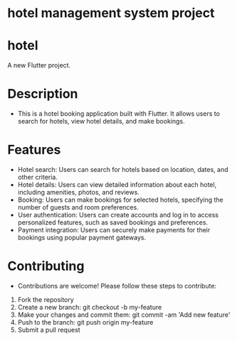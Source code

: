 # hotel management system project
# hotel
A new Flutter project.

# Description
- This is a hotel booking application built with Flutter. It allows users to search for hotels, view hotel details, and make bookings.

# Features
- Hotel search: Users can search for hotels based on location, dates, and other criteria.
- Hotel details: Users can view detailed information about each hotel, including amenities, photos, and reviews.
- Booking: Users can make bookings for selected hotels, specifying the number of guests and room preferences.
- User authentication: Users can create accounts and log in to access personalized features, such as saved bookings and preferences.
- Payment integration: Users can securely make payments for their bookings using popular payment gateways.

# Contributing
- Contributions are welcome! Please follow these steps to contribute:

1. Fork the repository
2. Create a new branch: git checkout -b my-feature
3. Make your changes and commit them: git commit -am 'Add new feature'
4. Push to the branch: git push origin my-feature
5. Submit a pull request